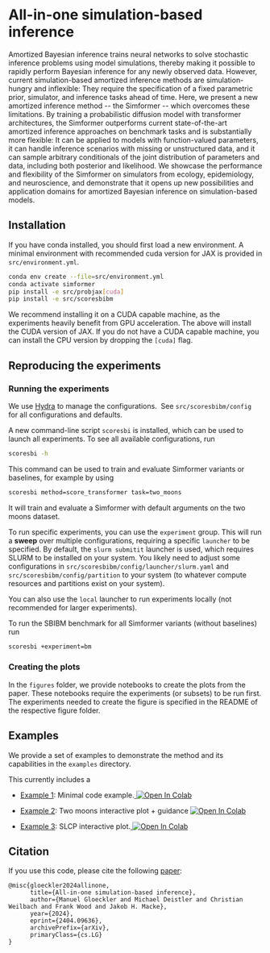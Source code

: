 
# All-in-one simulation-based inference

Amortized Bayesian inference trains neural networks to solve stochastic inference problems using model simulations, thereby making it possible to rapidly perform Bayesian inference for any newly observed data. However, current simulation-based amortized inference methods are simulation-hungry and inflexible: They require the specification of a fixed parametric prior, simulator, and inference tasks ahead of time. Here, we present a new amortized inference method -- the Simformer -- which overcomes these limitations. By training a probabilistic diffusion model with transformer architectures, the Simformer outperforms current state-of-the-art amortized inference approaches on benchmark tasks and is substantially more flexible: It can be applied to models with function-valued parameters, it can handle inference scenarios with missing or unstructured data, and it can sample arbitrary conditionals of the joint distribution of parameters and data, including both posterior and likelihood. We showcase the performance and flexibility of the Simformer on simulators from ecology, epidemiology, and neuroscience, and demonstrate that it opens up new possibilities and application domains for amortized Bayesian inference on simulation-based models.


## Installation

If you have conda installed, you should first load a new environment. A minimal environment with
recommended cuda version for JAX is provided in `src/environment.yml`.

```bash
conda env create --file=src/environment.yml
conda activate simformer
pip install -e src/probjax[cuda]
pip install -e src/scoresbibm
```

We recommend installing it on a CUDA capable machine, as the experiments heavily benefit
from GPU acceleration. The above will install the CUDA version of JAX. If you do not have 
a CUDA capable machine, you can install the CPU version by dropping the `[cuda]` flag. 


## Reproducing the experiments
### Running the experiments

We use [Hydra](https://github.com/facebookresearch/hydra) to manage the configurations.  See `src/scoresbibm/config` for all configurations and defaults.

A new command-line script `scoresbi` is installed, which can be used to launch all experiments. To see all available configurations, run

```bash
scoresbi -h
```
This command can be used to train and evaluate Simformer variants or baselines, for example by using

```bash
scoresbi method=score_transformer task=two_moons
```
It will train and evaluate a Simformer with default arguments on the two moons dataset.

To run specific experiments, you can use the `experiment` group. This will run a **sweep** over multiple configurations, requiring a specific `launcher` to be specified. By default, the `slurm submitit` launcher is used, which requires SLURM to be installed on your system. You likely need to adjust some configurations in `src/scoresbibm/config/launcher/slurm.yaml` and `src/scoresbibm/config/partition` to your system (to whatever compute resources and partitions exist on your system).

You can also use the `local` launcher to run experiments locally (not recommended for larger experiments).

To run the SBIBM benchmark for all Simformer variants (without baselines) run

```bash
scoresbi +experiment=bm
```

### Creating the plots

In the `figures` folder, we provide notebooks to create the plots from the paper. These notebooks require the experiments (or subsets) to be run first. The experiments needed to create the figure is specified in the README of the respective figure folder.

## Examples

We provide a set of examples to demonstrate the method and its capabilities in the `examples` directory.

This currently includes a
* [Example 1](example/1_minimal_code_example.ipynb): Minimal code example.<a target="_blank" href="https://colab.research.google.com/github/mackelab/simformer/blob/main/example/1_minimal_code_example.ipynb">
  <img src="https://colab.research.google.com/assets/colab-badge.svg" alt="Open In Colab"/>
</a>

* [Example 2](example/2_two_moons_example.ipynb): Two moons interactive plot + guidance <a target="_blank" href="https://colab.research.google.com/github/mackelab/simformer/blob/main/example/2_two_moons_example.ipynb">
  <img src="https://colab.research.google.com/assets/colab-badge.svg" alt="Open In Colab"/>
</a>

* [Example 3](example/3_slcp_example.ipynb): SLCP interactive plot.<a target="_blank" href="https://colab.research.google.com/github/mackelab/simformer/blob/main/example/3_slcp_example.ipynb">
  <img src="https://colab.research.google.com/assets/colab-badge.svg" alt="Open In Colab"/>
</a>


## Citation

If you use this code, please cite the following [paper](https://arxiv.org/abs/2404.09636):

```
@misc{gloeckler2024allinone,
      title={All-in-one simulation-based inference}, 
      author={Manuel Gloeckler and Michael Deistler and Christian Weilbach and Frank Wood and Jakob H. Macke},
      year={2024},
      eprint={2404.09636},
      archivePrefix={arXiv},
      primaryClass={cs.LG}
}
```
